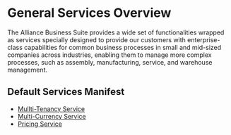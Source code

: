 # General Services Overview

The Alliance Business Suite provides a wide set of functionalities wrapped as services specially designed to provide our customers with enterprise-class capabilities for common business processes in small and mid-sized companies across industries, enabling them to manage more complex processes, such as assembly, manufacturing, service, and warehouse management.


## Default Services Manifest

- [Mullti-Tenancy Service](/Services/Tenants-Service.md)
- [Multi-Currency Service](/Services/Forex-Service.md)
- [Pricing Service](/Services/Pricing-Service.md)
 





 

